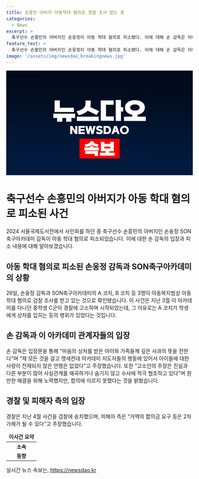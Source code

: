 ```yaml
---
title: 손흥민 아버지 아동학대 혐의로 경찰 조사 받는 중
categories:
  - News
excerpt: >
  축구선수 손흥민의 아버지인 손웅정이 아동 학대 혐의로 피소됐다. 이에 대해 손 감독은 아이들에 대한 사랑이 전제되지 않은 행동은 없었다고 주장하며 합의금 요구를 거부했다. 아이에게 성적 폭력을 행사했다는 주장과 관련하여 수사가 진행 중이며, 경찰은 이를 검찰에 송치했다. (150자)
feature_text: >
  축구선수 손흥민의 아버지인 손웅정이 아동 학대 혐의로 피소됐다. 이에 대해 손 감독은 아이들에 대한 사랑이 전제되지 않은 행동은 없었다고 주장하며 합의금 요구를 거부했다. 아이에게 성적 폭력을 행사했다는 주장과 관련하여 수사가 진행 중이며, 경찰은 이를 검찰에 송치했다. (150자)
image: '/assets/img/newsdao_breakingnews.jpg'
---
```


<p><img src="/assets/img/newsdao_breakingnews.jpg" alt="implanttips 속보" /></p>

<h1 data-ke-size="size26"><b>축구선수 손흥민의 아버지가 아동 학대 혐의로 피소된 사건</b></h1>

<p data-ke-size="size16">2024 서울국제도서전에서 사인회를 하던 중 축구선수 손흥민의 아버지인 손웅정 SON축구아카데미 감독이 아동 학대 혐의로 피소되었습니다. 이에 대한 손 감독의 입장과 피소 내용에 대해 알아보겠습니다.</p>

<h2 data-ke-size="size24"><b>아동 학대 혐의로 피소된 손웅정 감독과 SON축구아카데미의 상황</b></h2>

<p data-ke-size="size16">26일, 손웅정 감독과 SON축구아카데미의 A 코치, B 코치 등 3명이 아동복지법상 아동 학대 혐의로 검찰 조사를 받고 있는 것으로 확인됐습니다. 이 사건은 지난 3월 이 아카데미를 다니던 중학생 C군이 경찰에 고소하며 시작되었는데, 그 이유로는 A 코치가 학생에게 상처를 입히는 등의 행위가 있었다는 것입니다.</p>

<h2 data-ke-size="size24"><b>손 감독과 이 아카데미 관계자들의 입장</b></h2>

<p data-ke-size="size16">손 감독은 입장문을 통해 "마음의 상처를 받은 아이와 가족들께 깊은 사과의 뜻을 전한다"며 “제 모든 것을 걸고 맹세컨대 아카데미 지도자들의 행동에 있어서 아이들에 대한 사랑이 전제되지 않은 언행은 없었다"고 주장했습니다. 또한 “고소인의 주장은 진실과 다른 부분이 많아 사실관계를 왜곡하거나 숨기지 않고 수사에 적극 협조하고 있다"며 원만한 해결을 위해 노력했지만, 합의에 이르지 못했다는 것을 밝혔습니다.</p>

<h2 data-ke-size="size24"><b>경찰 및 피해자 측의 입장</b></h2>

<p data-ke-size="size16">경찰은 지난 4월 사건을 검찰에 송치했으며, 피해자 측은 “거액의 합의금 요구 등은 2차 가해가 될 수 있다”고 주장했습니다.</p>

<table>
    <thead>
        <tr>
            <td style="text-align: center; height: 17px;"><b>이사건 요약</b></td>
        </tr>
    </thead>
    <tbody>
        <tr>
            <td style="text-align: center; height: 17px;"><b>소속</b></td>
        </tr>
        <tr>
            <td style="text-align: center; height: 17px;"><b>동향</b></td>
        </tr>
    </tbody>
</table>

<p data-ke-size="size16"></p>
실시간 뉴스 속보는, <a href="https://newsdao.kr" rel="dofollow">https://newsdao.kr</a>


